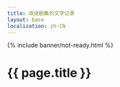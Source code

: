 ```yaml
---
title: 改进剧集的文字记录
layout: base
localization: zh-CN
---
```


{% include banner/not-ready.html %}

# {{ page.title }}